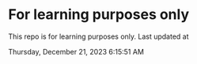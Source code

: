 # For learning purposes only
This repo is for learning purposes only.
Last updated at

Thursday, December 21, 2023 6:15:51 AM

